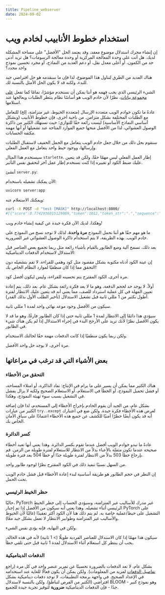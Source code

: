 ```yaml
---
title: Pipeline_webserver
date: 2024-09-02
---
```


# استخدام خطوط الأنابيب لخادم ويب

إن إنشاء محرك استدلال موضوع معقد، وقد يعتمد الحل "الأفضل" على مساحة المشكلة لديك. هل أنت على وحدة المعالجة المركزية أو وحدة معالجة الرسومات؟ هل تريد أدنى حد من الكمون، أو أعلى معدل نقل، أو دعم العديد من النماذج، أو مجرد تحسين نموذج واحد محدد؟

هناك العديد من الطرق لتناول هذا الموضوع، لذا فإن ما سنقدمه هو حل افتراضي جيد للبدء، ولكنه قد لا يكون الحل الأمثل بالنسبة لك.

الشيء الرئيسي الذي يجب فهمه هو أننا يمكن أن نستخدم مؤشرًا، تمامًا كما تفعل [على مجموعة بيانات](pipeline_tutorial#using-pipelines-on-a-dataset)، نظرًا لأن خادم الويب هو أساسًا نظام ينتظر الطلبات ويعالجها عند استلامها.

عادةً ما تكون خوادم الويب متعددة الإرسال (متعددة الخيوط، غير متزامنة، إلخ) للتعامل مع الطلبات المختلفة بشكل متزامن. من ناحية أخرى، فإن خطوط الأنابيب (وبشكل أساسي النماذج الأساسية) ليست رائعة حقًا للتوازي؛ حيث تستهلك الكثير من ذاكرة الوصول العشوائي، لذا من الأفضل منحها جميع الموارد المتاحة عند تشغيلها أو أنها مهمة مكثفة الحسابات.

سنقوم بحل ذلك من خلال جعل خادم الويب يتعامل مع الحمل الخفيف لاستقبال الطلبات وإرسالها، ووجود خيط واحد يتعامل مع العمل الفعلي.

سيستخدم هذا المثال `starlette`. إطار العمل الفعلي ليس مهمًا حقًا، ولكن قد يتعين عليك ضبط الكود أو تغييره إذا كنت تستخدم إطار عمل آخر لتحقيق نفس التأثير.

أنشئ `server.py`:

الآن يمكنك تشغيله باستخدام:

```bash
uvicorn server:app
```

ويمكنك الاستعلام عنه:

```bash
curl -X POST -d "test [MASK]" http://localhost:8000/
#[{"score":0.7742936015129089,"token":1012,"token_str":".","sequence":"test."},...]
```

وهكذا، لديك الآن فكرة جيدة عن كيفية إنشاء خادم ويب!

ما هو مهم حقًا هو أننا نحمل النموذج **مرة واحدة**، لذلك لا توجد نسخ من النموذج على خادم الويب. بهذه الطريقة، لا يتم استخدام ذاكرة الوصول العشوائي غير الضرورية.

بعد ذلك، تسمح آلية وضع الطابور بالقيام بأشياء رائعة مثل ربما تجميع بعض العناصر قبل الاستدلال لاستخدام الدفعات الديناميكية:

إن عينة الكود أدناه مكتوبة بشكل مقصود مثل كود وهمي للقراءة. لا تقم بتشغيله دون التحقق مما إذا كان منطقيًا لموارد النظام الخاص بك!

مرة أخرى، الكود المقترح يتم تحسينه للقراءة، وليس ليكون أفضل كود.

أولاً، لا يوجد حد لحجم الدفعة، وهو ما لا يعد فكرة رائعة بشكل عام. بعد ذلك، يتم إعادة تعيين المهلة في كل عملية استرداد للصف، مما يعني أنه قد يتعين عليك الانتظار لفترة أطول بكثير من 1 مللي ثانية قبل تشغيل الاستدلال (تأخير الطلب الأول بذلك القدر).

سيكون من الأفضل وجود موعد نهائي واحد لمدة 1 مللي ثانية.

سيؤدي هذا دائمًا إلى الانتظار لمدة 1 مللي ثانية حتى إذا كان الطابور فارغًا، وهو ما قد لا يكون الأفضل نظرًا لأنك تريد على الأرجح البدء في إجراء الاستدلال إذا لم يكن هناك شيء في الطابور.

ولكن ربما يكون منطقيًا إذا كانت الدفعات مهمة حقًا لحالتك الاستخدام.

مرة أخرى، لا يوجد حل واحد الأفضل.

## بعض الأشياء التي قد ترغب في مراعاتها

### التحقق من الأخطاء

هناك الكثير مما يمكن أن يسير على ما يرام في الإنتاج: نفاد الذاكرة، أو امتلاء المساحة، أو فشل تحميل النموذج، أو الخطأ في الاستعلام، أو الاستعلام الصحيح ولكنه لا يزال يفشل في التشغيل بسبب سوء تهيئة النموذج، وهكذا.

بشكل عام، من الجيد أن يقوم الخادم بإخراج الأخطاء إلى المستخدم، لذا فإن إضافة الكثير من عبارات `try..except` لعرض هذه الأخطاء فكرة جيدة. ولكن ضع في اعتبارك أنه قد يكون أيضًا خطرًا أمنيًا للكشف عن جميع هذه الأخطاء اعتمادًا على سياق الأمان الخاص بك.

### كسر الدائرة

عادةً ما تبدو خوادم الويب أفضل عندما تقوم بكسر الدائرة. وهذا يعني أنها تعيد أخطاء صحيحة عندما تكون مثقلة بالأعباء بدلاً من الانتظار للاستعلام لفترة طويلة من الزمن. قم بإرجاع خطأ 503 بدلاً من الانتظار لفترة طويلة جدًا أو خطأ 504 بعد فترة طويلة.

من السهل نسبيًا تنفيذ ذلك في الكود المقترح نظرًا لوجود طابور واحد.

إن النظر في حجم الطابور هو طريقة أساسية لبدء إعادة الأخطاء قبل فشل خادم الويب تحت الحمل.

### حظر الخيط الرئيسي

حاليًا، PyTorch غير مدرك للأساليب غير المتزامنة، وسيؤدي الحساب إلى حظر الخيط الرئيسي أثناء تشغيله. وهذا يعني أنه سيكون من الأفضل إذا تم إجبار PyTorch على التشغيل على خيط/عملية خاصة به. لم يتم ذلك هنا لأن الكود أكثر تعقيدًا (غالبًا لأن الخيوط والأساليب غير المتزامنة وطوابير الانتظار لا تعمل بشكل جيد معًا).

ولكن في النهاية، فإنه يؤدي نفس الشيء.

سيكون هذا مهمًا إذا كان الاستدلال للعناصر الفردية طويلًا (> 1 ثانية) لأنه في هذه الحالة، يجب أن ينتظر كل استعلام أثناء الاستدلال لمدة 1 ثانية قبل حتى تلقي خطأ.

### الدفعات الديناميكية

بشكل عام، لا تعد الدفعات بالضرورة تحسينًا عن تمرير عنصر واحد في كل مرة (راجع [تفاصيل الدفعات](./main_classes/pipelines#pipeline-batching) لمزيد من المعلومات). ولكن يمكن أن يكون فعالًا للغاية عند استخدامه في الإعداد الصحيح. في واجهة برمجة التطبيقات، لا توجد دفعات ديناميكية بشكل افتراضي (الكثير من الفرص لتباطؤ). ولكن بالنسبة لاستدلال BLOOM - وهو نموذج كبير جدًا - فإن الدفعات الديناميكية **ضرورية** لتوفير تجربة جيدة للجميع.